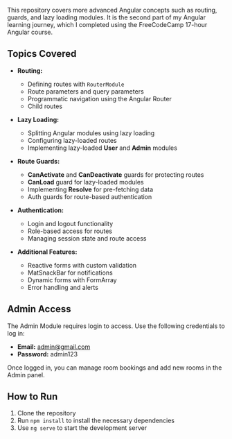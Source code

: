 This repository covers more advanced Angular concepts such as routing, guards, and lazy loading modules. It is the second part of my Angular learning journey, which I completed using the FreeCodeCamp 17-hour Angular course.

## Topics Covered

- **Routing:**
  - Defining routes with `RouterModule`
  - Route parameters and query parameters
  - Programmatic navigation using the Angular Router
  - Child routes

- **Lazy Loading:**
  - Splitting Angular modules using lazy loading
  - Configuring lazy-loaded routes
  - Implementing lazy-loaded **User** and **Admin** modules

- **Route Guards:**
  - **CanActivate** and **CanDeactivate** guards for protecting routes
  - **CanLoad** guard for lazy-loaded modules
  - Implementing **Resolve** for pre-fetching data
  - Auth guards for route-based authentication

- **Authentication:**
  - Login and logout functionality
  - Role-based access for routes
  - Managing session state and route access

- **Additional Features:**
  - Reactive forms with custom validation
  - MatSnackBar for notifications
  - Dynamic forms with FormArray
  - Error handling and alerts

## Admin Access

The Admin Module requires login to access. Use the following credentials to log in:

- **Email:** admin@gmail.com
- **Password:** admin123

Once logged in, you can manage room bookings and add new rooms in the Admin panel.

## How to Run

1. Clone the repository
2. Run `npm install` to install the necessary dependencies
3. Use `ng serve` to start the development server
